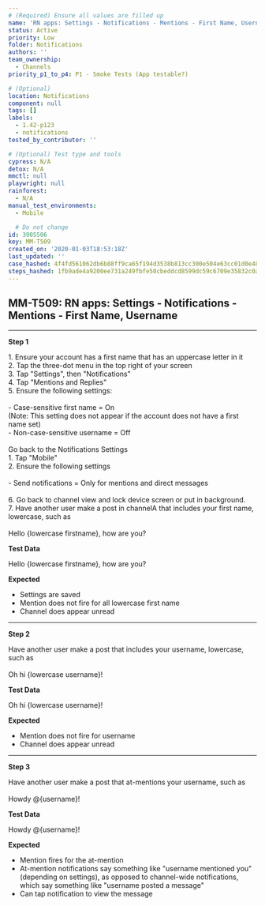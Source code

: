 ```yaml
---
# (Required) Ensure all values are filled up
name: 'RN apps: Settings - Notifications - Mentions - First Name, Username'
status: Active
priority: Low
folder: Notifications
authors: ''
team_ownership:
  - Channels
priority_p1_to_p4: P1 - Smoke Tests (App testable?)

# (Optional)
location: Notifications
component: null
tags: []
labels:
  - 1.42-p123
  - notifications
tested_by_contributor: ''

# (Optional) Test type and tools
cypress: N/A
detox: N/A
mmctl: null
playwright: null
rainforest:
  - N/A
manual_test_environments:
  - Mobile

  # Do not change
id: 3905506
key: MM-T509
created_on: '2020-01-03T18:53:18Z'
last_updated: ''
case_hashed: 4f4fd561062db6b88ff9ca65f194d3538b813cc300e504e63cc01d0e484d03c2308fd7d445e41d051d243ed7f9b8bd0f
steps_hashed: 1fb9ade4a9200ee731a249fbfe50cbeddcd8599dc59c6709e35832c0a4160f8f46502e222c90e87e42f557ead1152825
---
```


<!-- (Auto-generated) Based on frontmatter's "key" and "name" -->

## MM-T509: RN apps: Settings - Notifications - Mentions - First Name, Username

---

**Step 1**

1\. Ensure your account has a first name that has an uppercase letter in it\
2\. Tap the three-dot menu in the top right of your screen\
3\. Tap "Settings", then "Notifications"\
4\. Tap "Mentions and Replies"\
5\. Ensure the following settings:\
\
\- Case-sensitive first name = On\
(Note: This setting does not appear if the account does not have a first name set)\
\- Non-case-sensitive username = Off\
\
Go back to the Notifications Settings\
1\. Tap "Mobile"\
2\. Ensure the following settings\
\
\- Send notifications = Only for mentions and direct messages\
\
6\. Go back to channel view and lock device screen or put in background.\
7\. Have another user make a post in channelA that includes your first name, lowercase, such as\
\
Hello {lowercase firstname}, how are you?

**Test Data**

Hello {lowercase firstname}, how are you?

**Expected**

- Settings are saved
- Mention does not fire for all lowercase first name
- Channel does appear unread

---

**Step 2**

Have another user make a post that includes your username, lowercase, such as\
\
Oh hi {lowercase username}!

**Test Data**

Oh hi {lowercase username}!

**Expected**

- Mention does not fire for username
- Channel does appear unread

---

**Step 3**

Have another user make a post that at-mentions your username, such as\
\
Howdy @{username}!

**Test Data**

Howdy @{username}!

**Expected**

- Mention fires for the at-mention
- At-mention notifications say something like "username mentioned you" (depending on settings), as opposed to channel-wide notifications, which say something like "username posted a message"
- Can tap notification to view the message
